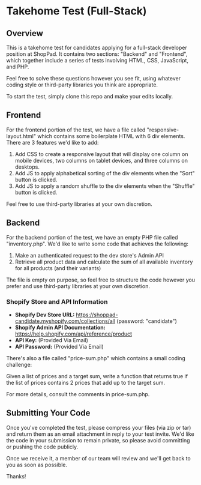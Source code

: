 # Takehome Test (Full-Stack)

## Overview

This is a takehome test for candidates applying for a full-stack developer
position at ShopPad. It contains two sections: "Backend" and "Frontend", which
together include a series of tests involving HTML, CSS, JavaScript, and PHP.
 
Feel free to solve these questions however you see fit, using whatever coding
style or third-party libraries you think are appropriate.

To start the test, simply clone this repo and make your edits locally.

## Frontend

For the frontend portion of the test, we have a file called
"responsive-layout.html" which contains some boilerplate HTML with 6 div
elements. There are 3 features we'd like to add:

1. Add CSS to create a responsive layout that will display one column on mobile
devices, two columns on tablet devices, and three columns on desktops.
2. Add JS to apply alphabetical sorting of the div elements when the "Sort"
button is clicked.
3. Add JS to apply a random shuffle to the div elements when the "Shuffle"
button is clicked.

Feel free to use third-party libraries at your own discretion.

## Backend

For the backend portion of the test, we have an empty PHP file called
"inventory.php". We'd like to write some code that achieves the following:

1. Make an authenticated request to the dev store's Admin API
2. Retrieve all product data and calculate the sum of all available inventory
for all products (and their variants)

The file is empty on purpose, so feel free to structure the code however you
prefer and use third-party libraries at your own discretion.

### Shopify Store and API Information

* **Shopify Dev Store URL:** https://shoppad-candidate.myshopify.com/collections/all
(password: "candidate")
* **Shopify Admin API Documentation:** https://help.shopify.com/api/reference/product
* **API Key:** (Provided Via Email)
* **API Password:** (Provided Via Email)

There's also a file called "price-sum.php" which contains a small coding
challenge:

Given a list of prices and a target sum, write a function that returns true if
the list of prices contains 2 prices that add up to the target sum.

For more details, consult the comments in price-sum.php.

## Submitting Your Code

Once you've completed the test, please compress your files (via zip or tar) and
return them as an email attachment in reply to your test invite. We'd like the
code in your submission to remain private, so please avoid committing or pushing
the code publicly.

Once we receive it, a member of our team will review and we'll get back to you
as soon as possible.

Thanks!
